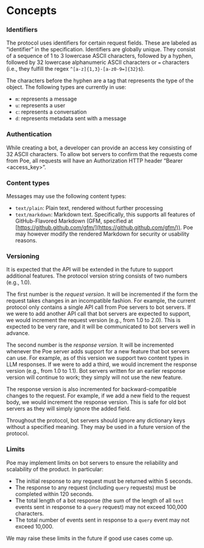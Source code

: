# Concepts

### Identifiers

The protocol uses identifiers for certain request fields. These are labeled as “identifier” in the specification. Identifiers are globally unique. They consist of a sequence of 1 to 3 lowercase ASCII characters, followed by a hyphen, followed by 32 lowercase alphanumeric ASCII characters or `=` characters (i.e., they fulfill the regex `^[a-z]{1,3}-[a-z0-9=]{32}$`).

The characters before the hyphen are a tag that represents the type of the object. The following types are currently in use:

* `m`: represents a message
* `u`: represents a user
* `c`: represents a conversation
* `d`: represents metadata sent with a message

### Authentication

While creating a bot, a developer can provide an access key consisting of 32 ASCII characters. To allow bot servers to confirm that the requests come from Poe, all requests will have an Authorization HTTP header “Bearer \<access\_key>”.

### Content types

Messages may use the following content types:

* `text/plain`: Plain text, rendered without further processing
* `text/markdown`: Markdown text. Specifically, this supports all features of GitHub-Flavored Markdown (GFM, specified at [https://github.github.com/gfm/](https://github.github.com/gfm/)). Poe may however modify the rendered Markdown for security or usability reasons.

### Versioning

It is expected that the API will be extended in the future to support additional features. The protocol version string consists of two numbers (e.g., 1.0).

The first number is the _request version_. It will be incremented if the form the request takes changes in an incompatible fashion. For example, the current protocol only contains a single API call from Poe servers to bot servers. If we were to add another API call that bot servers are expected to support, we would increment the request version (e.g., from 1.0 to 2.0). This is expected to be very rare, and it will be communicated to bot servers well in advance.

The second number is the _response version._ It will be incremented whenever the Poe server adds support for a new feature that bot servers can use. For example, as of this version we support two content types in LLM responses. If we were to add a third, we would increment the response version (e.g., from 1.0 to 1.1). Bot servers written for an earlier response version will continue to work; they simply will not use the new feature.

The response version is also incremented for backward-compatible changes to the request. For example, if we add a new field to the request body, we would increment the response version. This is safe for old bot servers as they will simply ignore the added field.

Throughout the protocol, bot servers should ignore any dictionary keys without a specified meaning. They may be used in a future version of the protocol.

### Limits

Poe may implement limits on bot servers to ensure the reliability and scalability of the product. In particular:

* The initial response to any request must be returned within 5 seconds.
* The response to any request (including `query` requests) must be completed within 120 seconds.
* The total length of a bot response (the sum of the length of all `text` events sent in response to a `query` request) may not exceed 100,000 characters.
* The total number of events sent in response to a `query` event may not exceed 10,000.

We may raise these limits in the future if good use cases come up.
